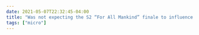 ```yaml
---
date: 2021-05-07T22:32:45-04:00
title: "Was not expecting the S2 “For All Mankind” finale to influence my feelings on nuclear disarmament that much, but here we are."
tags: ["micro"]
---
```

